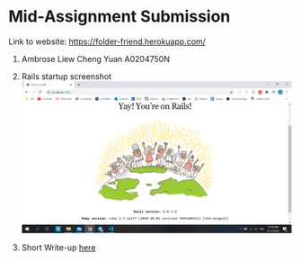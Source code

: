 # Mid-Assignment Submission

Link to website: https://folder-friend.herokuapp.com/

1. Ambrose Liew Cheng Yuan A0204750N

2. Rails startup screenshot
   ![image](images/RailsInstallation.png)

3. Short Write-up [here](public/Mid-Assignment-Writeup.pdf)
